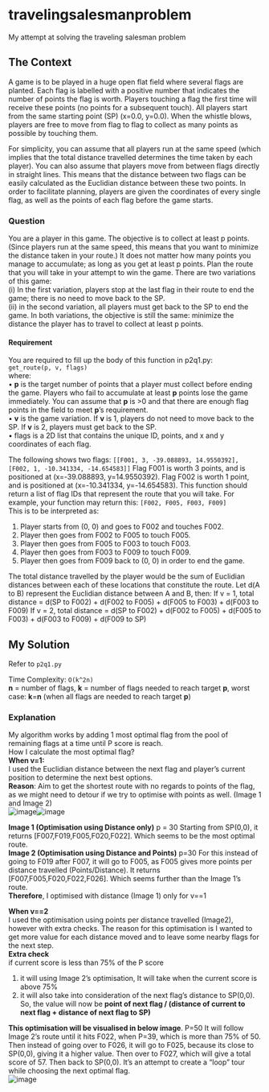 # travelingsalesmanproblem
My attempt at solving the traveling salesman problem

## The Context
A game is to be played in a huge open flat field where several flags are
planted. Each flag is labelled with a positive number that indicates the
number of points the flag is worth. Players touching a flag the first time will
receive these points (no points for a subsequent touch). All players start
from the same starting point (SP) (x=0.0, y=0.0). When the whistle blows,
players are free to move from flag to flag to collect as many points as
possible by touching them. <br>

For simplicity, you can assume that all players run at the same speed (which implies that the total
distance travelled determines the time taken by each player). You can also assume that players
move from between flags directly in straight lines. This means that the distance between two flags
can be easily calculated as the Euclidian distance between these two points. In order to facilitate
planning, players are given the coordinates of every single flag, as well as the points of each flag
before the game starts.

### Question
You are a player in this game. The objective is to collect at least p points. (Since players run at the
same speed, this means that you want to minimize the distance taken in your route.) It does not
matter how many points you manage to accumulate; as long as you get at least p points. Plan the
route that you will take in your attempt to win the game. There are two variations of this game:<br>
(i) In the first variation, players stop at the last flag in their route to end the game; there
is no need to move back to the SP.<br>
(ii) in the second variation, all players must get back to the SP to end the game.
In both variations, the objective is still the same: minimize the distance the player has to travel to
collect at least p points.


#### Requirement
You are required to fill up the body of this function in p2q1.py:<br>
`get_route(p, v, flags)`<br>
where:<br>
• **p** is the target number of points that a player must collect before ending the game. Players
who fail to accumulate at least **p** points lose the game immediately. You can assume that
**p** is >0 and that there are enough flag points in the field to meet **p**’s requirement.<br>
• **v** is the game variation. If **v** is 1, players do not need to move back to the SP. If **v** is 2, players
must get back to the SP. <br>
• flags is a 2D list that contains the unique ID, points, and x and y coordinates of each flag.<br>

The following shows two flags:
`[[F001, 3, -39.088893, 14.9550392], [F002, 1, -10.341334, -14.654583]]`
Flag F001 is worth 3 points, and is positioned at (x=-39.088893, y=14.9550392). Flag F002
is worth 1 point, and is positioned at (x=-10.341334, y=-14.654583).
This function should return a list of flag IDs that represent the route that you will take. For example,
your function may return this:
`[F002, F005, F003, F009]`
<br>
This is to be interpreted as:
1) Player starts from (0, 0) and goes to F002 and touches F002.
2) Player then goes from F002 to F005 to touch F005.
3) Player then goes from F005 to F003 to touch F003.
4) Player then goes from F003 to F009 to touch F009.
5) Player then goes from F009 back to (0, 0) in order to end the game.

The total distance travelled by the player would be the sum of Euclidian distances between each
of these locations that constitute the route. Let d(A to B) represent the Euclidian distance between
A and B, then:
If v = 1, total distance =
d(SP to F002) + d(F002 to F005) + d(F005 to F003) + d(F003 to F009)
If v = 2, total distance =
d(SP to F002) + d(F002 to F005) + d(F005 to F003) + d(F003 to F009) + d(F009 to SP)

## My Solution

Refer to `p2q1.py`

Time Complexity: `O(k^2n)`<br>
**n** = number of flags, **k** = number of flags needed to reach target **p**, worst case: **k**=**n** (when all flags are needed to reach target **p**)

### Explanation 
My algorithm works by adding 1 most optimal flag from the pool of remaining flags at a time until P score is reach. <br>
How I calculate the most optimal flag?<br>
**When v=1:**<br>
I used the Euclidian distance between the next flag
 and player’s current position to determine the next
best options. <br>
**Reason**: Aim to get the shortest route with no regards
to points of the flag, as we might need to detour if we
try to optimise with points as well. (Image 1 and Image 2) <br>
![image](https://user-images.githubusercontent.com/56392203/111672688-2dfbb380-8855-11eb-8865-daafc0e8bc96.png)![image](https://user-images.githubusercontent.com/56392203/111672700-30f6a400-8855-11eb-908f-4c32a93375fa.png)

**Image 1 (Optimisation using Distance only)** p = 30
Starting from SP(0,0), it returns [F007,F019,F005,F020,F022].
Which seems to be the most optimal route. <br>
**Image 2 (Optimisation using Distance and Points)** p=30
For this instead of going to F019 after F007, it will go to F005,
as F005 gives more points per distance travelled (Points/Distance).
It returns [F007,F005,F020,F022,F026]. Which seems further than
the Image 1’s route. <br>
**Therefore**, I optimised with distance (Image 1) only for v==1

**When v==2**<br>
I used the optimisation using points per distance travelled (Image2), however with extra checks. The reason for this optimisation is I wanted to get more value for each distance moved and to leave some nearby flags for the next step.<br>
**Extra check**<br>
if current score is less than 75% of the P score
1) it will using Image 2’s optimisation, It will take 
when the current score is above 75%
2) it will also take into consideration of the next flag’s
distance to SP(0,0). So, the value will now be **point of next flag / (distance of current to next flag + distance of next flag to SP)** 

**This optimisation will be visualised in below image**. P=50
It will follow Image 2’s route until it hits F022, when P=39, which is more than 75% of 50. Then instead of going over to F026, it will go to F025, because its close to SP(0,0), giving it a higher value. Then over to F027, which will give a total score of 57. Then back to SP(0,0). It’s an attempt to create a “loop” tour while choosing the next optimal flag.<br> ![image](https://user-images.githubusercontent.com/56392203/111673189-b11d0980-8855-11eb-964a-71e57e646a44.png)




